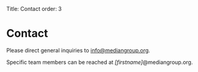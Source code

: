 Title: Contact
order: 3

Contact
=======

Please direct general inquiries to <info@mediangroup.org>.

Specific team members can be reached at *[firstname]*@mediangroup.org. 

